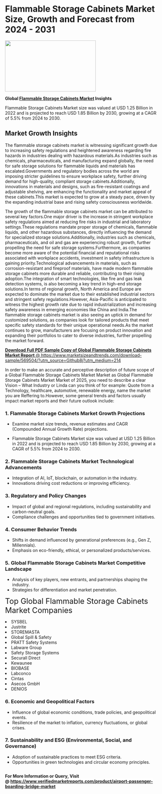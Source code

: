 <H1>Flammable Storage Cabinets Market Size, Growth and Forecast from 2024 - 2031</H1><img class="aligncenter size-medium wp-image-584254" src="https://thirdeyenews.in/wp-content/uploads/2024/09/Global-Market-Research-300x168.jpeg" alt="" width="300" height="168" /><p><strong>Global&nbsp;<a href="https://www.marketsizeandtrends.com/download-sample/569504/?utm_source=Github8j?utm_medium=214">Flammable Storage Cabinets Market</a> Insights</strong></p><p>Flammable Storage Cabinets Market size was valued at USD 1.25 Billion in 2022 and is projected to reach USD 1.85 Billion by 2030, growing at a CAGR of 5.5% from 2024 to 2030.</p><p><h2>Market Growth Insights</h2> <p>The flammable storage cabinets market is witnessing significant growth due to increasing safety regulations and heightened awareness regarding fire hazards in industries dealing with hazardous materials.As industries such as chemicals, pharmaceuticals, and manufacturing expand globally, the need for safe storage solutions for flammable liquids and materials has escalated.Governments and regulatory bodies across the world are imposing stricter guidelines to ensure workplace safety, further driving demand for high-quality, compliant storage cabinets.Additionally, innovations in materials and designs, such as fire-resistant coatings and adjustable shelving, are enhancing the functionality and market appeal of these cabinets.This market is expected to grow at a steady pace, driven by the expanding industrial base and rising safety consciousness worldwide.</p> <p><a href="#"></a></p> <p>The growth of the flammable storage cabinets market can be attributed to several key factors.One major driver is the increase in stringent workplace safety regulations aimed at reducing fire risks in industrial and laboratory settings.These regulations mandate proper storage of chemicals, flammable liquids, and other hazardous substances, directly influencing the demand for specialized storage solutions.Additionally, industries such as chemicals, pharmaceuticals, and oil and gas are experiencing robust growth, further propelling the need for safe storage systems.Furthermore, as companies become more aware of the potential financial and reputational risks associated with workplace accidents, investment in safety infrastructure is gaining priority.Technological advancements in materials, such as corrosion-resistant and fireproof materials, have made modern flammable storage cabinets more durable and reliable, contributing to their rising adoption.The integration of smart technologies, like fire and gas leak detection systems, is also becoming a key trend in high-end storage solutions.In terms of regional growth, North America and Europe are expected to dominate the market due to their established industrial sectors and stringent safety regulations.However, Asia-Pacific is anticipated to witness the highest growth rate due to rapid industrialization and increasing safety awareness in emerging economies like China and India.The flammable storage cabinets market is also seeing an uptick in demand for customized solutions, as companies look for tailored products that meet specific safety standards for their unique operational needs.As the market continues to grow, manufacturers are focusing on product innovation and expanding their portfolios to cater to diverse industries, further propelling the market forward.</p> <p><a href="#"></p><p><span class=""><strong>Download Full PDF Sample Copy of Global Flammable Storage Cabinets Market Report</strong> @ <a href="https://www.marketsizeandtrends.com/download-sample/569504/?utm_source=Github8j?utm_medium=214" target="_blank">https://www.marketsizeandtrends.com/download-sample/569504/?utm_source=Github8j?utm_medium=214</a></span></p><p>In order to make an accurate and perceptive description of future scope of a Global&nbsp;Flammable Storage Cabinets Market Market as Global&nbsp;Flammable Storage Cabinets Market Market of 2025, you need to describe a clear Vision &ndash; What Industry or Linda can you think of for example: Quote from a Technology, healthcare, automotive, renewable energy, name the market you are Reffering to.However, some general trends and factors usually impact market reports and their future outlook include:</p><h3>1.&nbsp;<strong>Flammable Storage Cabinets Market Growth Projections</strong></h3><ul><li>Examine market size trends, revenue estimates and CAGR (Compounded Annual Growth Rate) projections.</li><li><p>Flammable Storage Cabinets Market size was valued at USD 1.25 Billion in 2022 and is projected to reach USD 1.85 Billion by 2030, growing at a CAGR of 5.5% from 2024 to 2030.</p></li></ul><h3>2.&nbsp;<strong>Flammable Storage Cabinets Market Technological Advancements</strong></h3><ul><li>Integration of AI, IoT, blockchain, or automation in the industry.</li><li>Innovations driving cost reductions or improving efficiency.</li></ul><h3>3.&nbsp;<strong>Regulatory and Policy Changes</strong></h3><ul><li>Impact of global and regional regulations, including sustainability and carbon-neutral goals.</li><li>Compliance challenges and opportunities tied to government initiatives.</li></ul><h3>4.&nbsp;<strong>Consumer Behavior Trends</strong></h3><ul><li>Shifts in demand influenced by generational preferences (e.g., Gen Z, Millennials).</li><li>Emphasis on eco-friendly, ethical, or personalized products/services.</li></ul><h3>5.&nbsp;<strong>Global Flammable Storage Cabinets Market Competitive Landscape</strong></h3><ul><li>Analysis of key players, new entrants, and partnerships shaping the industry.</li><li>Strategies for differentiation and market penetration.</li></ul><p data-pm-slice="1 1 []"><span style="color: inherit; font-family: inherit; font-size: 25px;">Top Global Flammable Storage Cabinets Market Companies</span></p><div class="" data-test-id=""><p><li>SYSBEL</li><li> Justrite</li><li> STOREMASTA</li><li> Global Spill & Safety</li><li> PRATT Safety Systems</li><li> Labware Group</li><li> Safety Storage Systems</li><li> Securall Direct</li><li> Kewaunee</li><li> BIOBASE</li><li> Labconco</li><li> Cintas</li><li> Asecos GmbH</li><li> DENIOS</li></p></div><h3>6.&nbsp;<strong>Economic and Geopolitical Factors</strong></h3><ul><li>Influence of global economic conditions, trade policies, and geopolitical events.</li><li>Resilience of the market to inflation, currency fluctuations, or global crises.</li></ul><h3>7.&nbsp;<strong>Sustainability and ESG (Environmental, Social, and Governance)</strong></h3><ul><li>Adoption of sustainable practices to meet ESG criteria.</li><li>Opportunities in green technologies and circular economy principles.</li></ul><h2><strong style="font-size: 14px;">For More Information or Query, Visit @&nbsp;</strong><a style="background-color: #ffffff; font-size: 14px;" href="https://www.marketsizeandtrends.com/report/flammable-storage-cabinets-market/" target="_blank">https://www.verifiedmarketreports.com/product/airport-passenger-boarding-bridge-market</a></h2>
